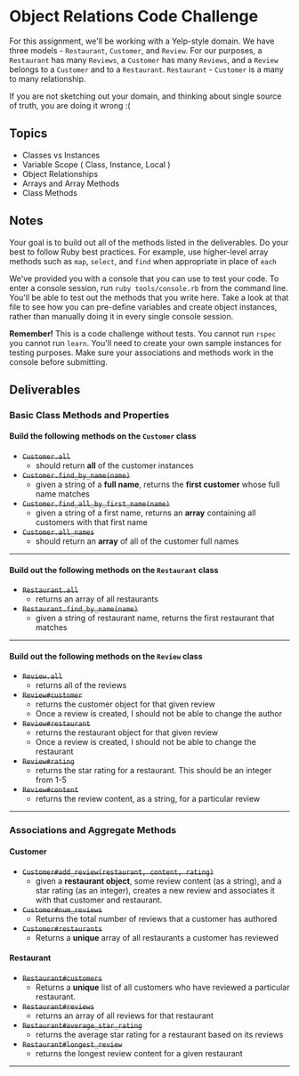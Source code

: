 # Object Relations Code Challenge

For this assignment, we'll be working with a Yelp-style domain. We have three models - `Restaurant`, `Customer`, and `Review`.
For our purposes, a `Restaurant` has many `Reviews`, a `Customer` has many `Reviews`, and a `Review` belongs to a `Customer` and to a `Restaurant`.
`Restaurant` - `Customer` is a many to many relationship.

If you are not sketching out your domain, and thinking about single source of truth,
you are doing it wrong :(

## Topics

- Classes vs Instances
- Variable Scope ( Class, Instance, Local )
- Object Relationships
- Arrays and Array Methods
- Class Methods

## Notes

Your goal is to build out all of the methods listed in the deliverables. Do your best to follow Ruby best practices. For example, use higher-level array methods such as `map`, `select`, and `find` when appropriate in place of `each`

We've provided you with a console that you can use to test your code. To enter a console session, run `ruby tools/console.rb` from the command line. You'll be able to test out the methods that you write here. Take a look at that file to see how you can pre-define variables and create object instances, rather than manually doing it in every single console session.

**Remember!** This is a code challenge without tests. You cannot run `rspec` you cannot run `learn`. You'll need to create your own sample instances for testing purposes. Make sure your associations and methods work in the console before submitting.

## Deliverables

### Basic Class Methods and Properties

#### Build the following methods on the `Customer` class

- ~~`Customer.all`~~
  - should return **all** of the customer instances
- ~~`Customer.find_by_name(name)`~~
  - given a string of a **full name**, returns the **first customer** whose full name matches
- ~~`Customer.find_all_by_first_name(name)`~~
  - given a string of a first name, returns an **array** containing all customers with that first name
- ~~`Customer.all_names`~~
  - should return an **array** of all of the customer full names

---

#### Build out the following methods on the `Restaurant` class

- ~~`Restaurant.all`~~
  - returns an array of all restaurants
- ~~`Restaurant.find_by_name(name)`~~
  - given a string of restaurant name, returns the first restaurant that matches

---

#### Build out the following methods on the `Review` class

- ~~`Review.all`~~
  - returns all of the reviews
- ~~`Review#customer`~~
  - returns the customer object for that given review
  - Once a review is created, I should not be able to change the author
- ~~`Review#restaurant`~~
  - returns the restaurant object for that given review
  - Once a review is created, I should not be able to change the restaurant
- ~~`Review#rating`~~
  - returns the star rating for a restaurant. This should be an integer from 1-5
- ~~`Review#content`~~
  - returns the review content, as a string, for a particular review

---

### Associations and Aggregate Methods

#### Customer

- ~~`Customer#add_review(restaurant, content, rating)`~~
  - given a **restaurant object**, some review content (as a string), and a star rating (as an integer), creates a new review and associates it with that customer and restaurant.
- ~~`Customer#num_reviews`~~
  - Returns the total number of reviews that a customer has authored
- ~~`Customer#restaurants`~~
  - Returns a **unique** array of all restaurants a customer has reviewed

#### Restaurant

- ~~`Restaurant#customers`~~
  - Returns a **unique** list of all customers who have reviewed a particular restaurant.
- ~~`Restaurant#reviews`~~
  - returns an array of all reviews for that restaurant
- ~~`Restaurant#average_star_rating`~~
  - returns the average star rating for a restaurant based on its reviews
- ~~`Restaurant#longest_review`~~
  - returns the longest review content for a given restaurant

---
